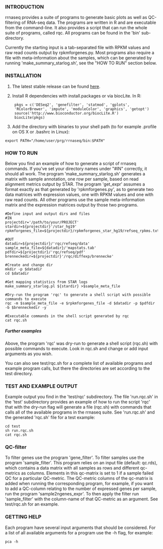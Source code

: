 

### INTRODUCTION
rrnaseq provides a suite of programs to generate basic plots as well as QC-filtering of RNA-seq data. The programs are written in R and are executable from the command-line. It also provides a script that can run the whole suite of programs, called rqc. All programs can be found in the 'bin' sub-directory.

Currently the starting input is a tab-separated file with RPKM values and raw read counts output by rpkmforgenes.py. Most programs also require a file with meta-information about the samples, which can be generated by running 'make_summary_starlog.sh', see the "HOW TO RUN" section below.



### INSTALLATION
1. The latest stable release can be found <a href="https://github.com/edsgard/rrnaseq/releases">here</a>.
2. Install R dependencies with install.packages or via biocLite. In R:

		pkgs = c('DESeq2', 'genefilter', 'statmod', 'gplots',
		'RColorBrewer', 'impute', 'moduleColor', 'graphics', 'getopt')
		source('http://www.bioconductor.org/biocLite.R')
		biocLite(pkgs)

3. Add the directory with binaries to your shell path (to for example .profile on OS X or .bashrc in Linux):
```Shell
export PATH="/home/user/prg/rrnaseq/bin:$PATH"
```



### HOW TO RUN
Below you find an example of how to generate a script of rrnaseq commands. If you've set your directory names under "#IN" correctly, it should all work. The program 'make_summary_starlog.sh' generates a matrix with sample annotation, one row per sample, based on read alignment metrics output by STAR. The program 'get_expr' assumes a format exactly as that generated by 'rpkmforgenes.py', as to generate two data matrices with expression values, one with RPKM values and one with raw read counts. All other programs use the sample meta-information matrix and the expression matrices output by those two programs.

```Shell
#Define input and output dirs and files
#IN
projectdir='/path/to/your/PROJECT'
stardir=${projectdir}'/star_hg19'
rpkmforgenes_file=${projectdir}/rpkmforgenes_star_hg19/refseq_rpkms.txt

#OUT
datadir=${projectdir}/'rqc/refseq/data'
sample_meta_file=${datadir}/'mapstats.tab'
pdfdir=${projectdir}/'rqc/refseq/pdf'
brenneckedir=${projectdir}'/rqc/diffexp/brennecke'

#Create and change dir
mkdir -p $datadir
cd $datadir

#Get mapping statistics from STAR logs
make_summary_starlog.pl ${stardir} >$sample_meta_file

#Dry-run the program 'rqc' to generate a shell script with possible commands to execute
rqc -m $sample_meta_file -e $rpkmforgenes_file -d $datadir -p $pdfdir -b $brenneckedir -y

#Executable commands in the shell script generated by rqc
cat rqc.sh
```

##### Further examples
Above, the program 'rqc' was dry-run to generate a shell script (rqc.sh) with possible commands to execute. Look in rqc.sh and change or add input arguments as you wish.

You can also see test/rqc.sh for a complete list of available programs and
example program calls, but there the directories are set according to the test directory.



### TEST AND EXAMPLE OUTPUT
Example output you find in the 'test/rqc' subdirectory. The file 'run.rqc.sh' in the 'test' subdirectory provides an example of how to run the script 'rqc' that with the dry-run flag will generate a file (rqc.sh) with commands that calls all of the available programs in the rrnaseq suite. See 'run.rqc.sh' and the generated 'rqc.sh' file for a test example:

```Shell
cd test
sh run.rqc.sh 
cat rqc.sh
```



### QC-filter
To filter genes use the program 'gene_filter'. To filter samples use the program 'sample_filter'. This program relies on an input file (default: qc.rds), which contains a data matrix with all samples as rows and different qc-metrics as columns. Elements in this qc-matrix is set to 1 if a sample failed QC for a particular QC-metric. The QC-metric columns of the qc-matrix is added when running the corresponding program, for example, if you want to add a QC-column relating to the number of expressed genes per sample, run the program 'sample2ngenes_expr'. To then apply the filter run 'sample_filter' with the column-name of that QC-metric as an argument. See test/rqc.sh for an example.



### GETTING HELP
Each program have several input arguments that should be considered. For a list of all available arguments for a program use the -h flag, for example:
```Shell
pca -h
```
